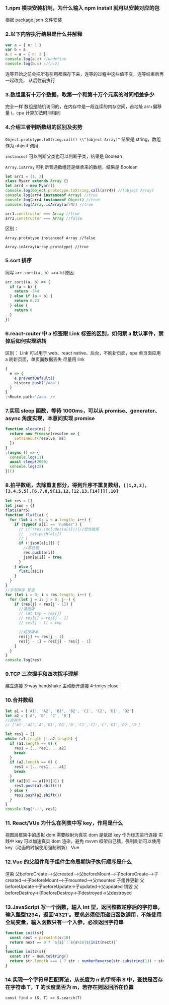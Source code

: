### 1.npm 模块安装机制，为什么输入 npm install 就可以安装对应的包

根据 package.json 文件安装

### 2.以下内容执行结果是什么并解释

```js
var a = { n: 1 }
var b = a
a.x = a = { n: 2 }
console.log(a.x) //undefine
console.log(b.x) //{n:2}
```

连等开始之前会把所有引用都保存下来，连等的过程中这些值不变，连等结束后再一起改变，
从后往前执行

### 3.数组里有十万个数据，取第一个和第十万个元素的时间相差多少

完全一样
数组是随机访问的，在内存中是一段连续的内存空间，首地址 arr+偏移量 i，cpu 计算加法时间相同

### 4.介绍三者判断数组的区别及劣势

`Object.prototype.toString.call() \\"[object Array]"`
结果是 string，数组作为 object 调用

`instanceof` 可以判断父类也可以判断子类，结果是 Boolean

`Array.isArray` 可判断普通数组还是继承来的数组，结果是 Boolean

```js
let arr1 = [1, 2]
class Myarr extends Array {}
let arr4 = new Myarr()
console.log(Object.prototype.toString.call(arr4)) //[object Array]
console.log(arr4 instanceof Array) //true
console.log(arr4 instanceof Object) //true
console.log(Array.isArray(arr4)) //true

arr1.constructor === Array //true
arr2.constructor === Array //false
```

区别：

`Array.prototype instanceof Array //false`

`Array.inArray(Array.prototype) //true`

### 5.sort 排序

简写 `arr.sort((a, b) =>a-b)`原因

```js
arr.sort((a, b) => {
  if (a < b) {
    return -344
  } else if (a > b) {
    return 0.23
  } else {
    return 0
  }
})
```

### 6.react-router 中 a 标签跟 Link 标签的区别，如何禁 a 默认事件，禁掉后如何实现跳转

区别：
Link 可以用于 web、react native、后台，不刷新页面，spa 单页面应用
a 刷新页面，单页面数据丢失
尽量用 link

```js
{
  e => {
    e.preventDefault()
    history.push('/aaa')
  }
}
;<Route path='/aaa' />
```

### 7.实现 sleep 函数，等待 1000ms，可以从 promise、generator、async 角度实现，本意问实现 promise

```js
function sleep(ms) {
  return new Promise(resolve => {
    setTimeout(resolve, ms)
  })
}
;(async () => {
  console.log(11)
  await sleep(2000)
  console.log(22)
})()
```

### 8.拍平数组，去除重复部分，得到升序不重复数组，`[[1,2,2],[3,4,5,5],[6,7,8,9[11,12,[12,13,[14]]]],10]`

```js
let res = []
let json = {}
flat1(arr5)
function flat1(a) {
  for (let i = 0; i < a.length; i++) {
    if (typeof a[i] == 'number') {
      // if(!res.includes(a[i])){//低性能版
      //   res.push(a[i])
      // }
      if (!json[a[i]]) {
        //高性能
        res.push(a[i])
        json[a[i]] = true
      }
    } else {
      flat1(a[i])
    }
  }
}
//手写排序 冒泡
for (let i = 0; i < res.length; i++) {
  for (let j = i; j > 0; j--) {
    if (res[j] < res[j - 1]) {
      //基础版
      // let tmp = res[j]
      // res[j] = res[j - 1]
      // res[j - 1] = tmp

      //炫技版本
      res[j] += res[j - 1]
      res[j - 1] = res[j] - res[j - 1]
    }
  }
}
console.log(res)
```

### 9.TCP 三次握手和四次挥手理解

建立连接 3-way handshake
主动断开连接 4-tmies close
### 10.合并数组

```js
let a1 = ['A1', 'A2', 'B1', 'B2', 'C1', 'C2', 'D1', 'D2']
let a2 = ['A', 'B', 'C', 'D']
//合并为
// ['A1','A2','A','B1','B2','B','C1','C2','C','D1','D2','D']

let res1 = []
while (a1.length || a2.length) {
  if (a1.length == 0) {
    res1 = [...res1, ...a2]
    break
  }
  if (a2.length == 0) {
    res1 = [...res1, ...a1]
    break
  }
  if (a2[0] == a1[0][0]) {
    res1.push(a1.shift())
  } else {
    res1.push(a2.shift())
  }
}
console.log('--', res1)
```

### 11. React/VUe 为什么在列表中写 key，作用是什么

视图层框架中的虚拟 dom 需要映射为真实 dom 是依据 key 作为标志进行连接
实践中 key 可以加速真实 dom 渲染，避免 mvvm 框架自己猜，强制刷新可以使用 key（动画的时候使用强制刷新）
Vue

### 12.Vue 的父组件和子组件生命周期钩子执行顺序是什么
渲染
父beforeCreate-->父created-->父beforeMount-->子beforeCreate-->子created-->子beforeMount-->子mounted-->父mounted
子组件更新
父beforeUpdate->子beforeUpdate->子updated->父updated
销毁
父beforeDestroy->子beforeDestroy->子destroyed->父destroyed
### 13.JavaScript 写一个函数，输入 int 型，返回整数逆序后的字符串，输入整型1234，返回'4321'。要求必须使用递归函数调用，不能使用全局变量，输入函数只有一个入参，必须返回字符串
```js
function init(s){
  const next = parseInt(s/10)
  return next == 0 ? `${s}`:`${s%10}${init(next)}`
}
function init2(s){
  const str = num.toString()
  return str.length === 1 ? str : numberReverse(str.substring(1)) + str.substring(0, 1)
}
```
### 14.实现一个字符串匹配算法，从长度为 n 的字符串 S 中，查找是否存在字符串 T，T 的长度是否为 m，若存在则返回所在位置
`const find = (S, T) => S.search(T)`